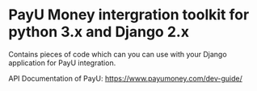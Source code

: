 # PayU Money intergration toolkit for python 3.x and Django 2.x

Contains pieces of code which can you can use with your Django application for PayU integration.

API Documentation of PayU:
https://www.payumoney.com/dev-guide/
